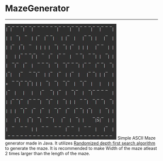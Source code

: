 # MazeGenerator
_____________________________________
<img src="https://github.com/K-Danils/MazeGenerator/blob/main/mazeScreenshot.jpg"/>
Simple ASCII Maze generator made in Java. It utilizes <a href="https://en.wikipedia.org/wiki/Maze_generation_algorithm#Randomized_depth-first_search">Randomized depth first search algorithm</a> to generate the maze.
It is recommended to make Width of the maze atleast 2 times larger than the length of the maze.
